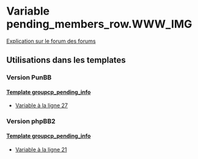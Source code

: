 # Variable pending_members_row.WWW_IMG
[Explication sur le forum des forums](http://forum.forumactif.com/t294113-listing-des-variables#pending_members_row.WWW_IMG)
## Utilisations dans les templates
### Version PunBB
#### [Template groupcp_pending_info](punbb/groupcp_pending_info.md)
* [Variable à la ligne 27](../punbb/groupcp_pending_info.tpl#L27)
### Version phpBB2
#### [Template groupcp_pending_info](subsilver/groupcp_pending_info.md)
* [Variable à la ligne 21](../subsilver/groupcp_pending_info.tpl#L21)